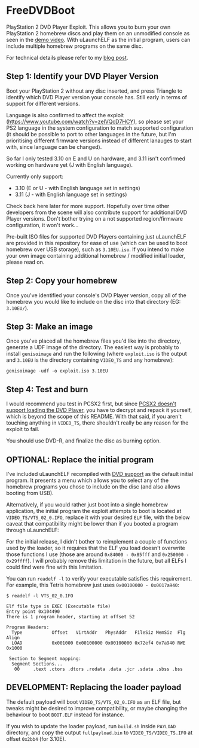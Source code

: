# FreeDVDBoot
PlayStation 2 DVD Player Exploit. This allows you to burn your own PlayStation 2 homebrew discs and play them on an unmodified console as seen in the [demo video](https://www.youtube.com/watch?v=ez0y-hz3VuM). With uLaunchELF as the initial program, users can include multiple homebrew programs on the same disc.

For technical details please refer to my [blog post](https://cturt.github.io/freedvdboot.html).

## Step 1: Identify your DVD Player Version
Boot your PlayStation 2 without any disc inserted, and press Triangle to identify which DVD Player version your console has. Still early in terms of support for different versions.

Language is also confirmed to affect the exploit (https://www.youtube.com/watch?v=zelVQcD7HCY), so please set your PS2 language in the system configuration to match supported configuration (it should be possible to port to other languages in the future, but I'm prioritising different firmware versions instead of different lanauges to start with, since language can be changed).

So far I only tested 3.10 on E and U on hardware, and 3.11 isn't confirmed working on hardware yet (J with English language).

Currently only support:

- 3.10 (E or U - with English language set in settings)
- 3.11 (J - with English language set in settings)

Check back here later for more support. Hopefully over time other developers from the scene will also contribute support for additional DVD Player versions. Don't bother trying on a not supported region/firmware configuration, it won't work...

Pre-built ISO files for supported DVD Players containing just uLaunchELF are provided in this repository for ease of use (which can be used to boot homebrew over USB storage), such as `3.10EU.iso`. If you intend to make your own image containing additional homebrew / modified initial loader, please read on.

## Step 2: Copy your homebrew
Once you've identified your console's DVD Player version, copy all of the homebrew you would like to include on the disc into that directory (EG: `3.10EU/`).

## Step 3: Make an image
Once you've placed all the homebrew files you'd like into the directory, generate a UDF image of the directory. The easiest way is probably to install `genisoimage` and run the following (where `exploit.iso` is the output and `3.10EU` is the directory containing `VIDEO_TS` and any homebrew):

    genisoimage -udf -o exploit.iso 3.10EU

## Step 4: Test and burn
I would recommend you test in PCSX2 first, but since [PCSX2 doesn't support loading the DVD Player](https://github.com/PCSX2/pcsx2/issues/1981), you have to decrypt and repack it yourself, which is beyond the scope of this README. With that said, if you aren't touching anything in `VIDEO_TS`, there shouldn't really be any reason for the exploit to fail.

You should use DVD-R, and finalize the disc as burning option.

## OPTIONAL: Replace the initial program
I've included uLaunchELF recompiled with [DVD support](https://github.com/ps2dev/ps2sdk/pull/130) as the default initial program. It presents a menu which allows you to select any of the homebrew programs you chose to include on the disc (and also allows booting from USB).

Alternatively, if you would rather just boot into a single homebrew application, the initial program the exploit attempts to boot is located at `VIDEO_TS/VTS_02_0.IFO`, replace it with your desired `ELF` file, with the below caveat that compatibility might be lower than if you booted a program through uLaunchELF:

For the initial release, I didn't bother to reimplement a couple of functions used by the loader, so it requires that the ELF you load doesn't overwrite those functions I use (those are around `0x84000 - 0x85fff` and `0x250000 - 0x29ffff`). I will probably remove this limitation in the future, but all ELFs I could find were fine with this limitation.

You can run `readelf -l` to verify your executable satisfies this requirement. For example, this Tetris homebrew just uses `0x00100000 - 0x0017a940`:

	$ readelf -l VTS_02_0.IFO

	Elf file type is EXEC (Executable file)
	Entry point 0x104490
	There is 1 program header, starting at offset 52

	Program Headers:
	  Type           Offset   VirtAddr   PhysAddr   FileSiz MemSiz  Flg Align
	  LOAD           0x001000 0x00100000 0x00100000 0x72ef4 0x7a940 RWE 0x1000

	 Section to Segment mapping:
	  Segment Sections...
	   00     .text .ctors .dtors .rodata .data .jcr .sdata .sbss .bss

## DEVELOPMENT: Replacing the loader payload
The default payload will boot `VIDEO_TS/VTS_02_0.IFO` as an ELF file, but tweaks might be desired to improve compatibility, or maybe changing the behaviour to boot `BOOT.ELF` instead for instance.

If you wish to update the loader payload, run `build.sh` inside `PAYLOAD` directory, and copy the output `fullpayload.bin` to `VIDEO_TS/VIDEO_TS.IFO` at offset `0x2bb4` (for 3.10E).
